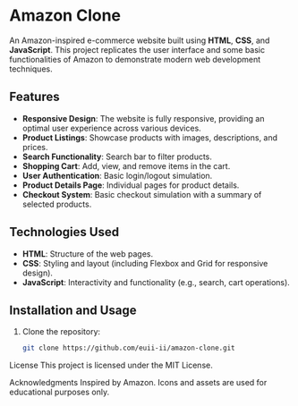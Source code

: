 # Amazon Clone

An Amazon-inspired e-commerce website built using **HTML**, **CSS**, and **JavaScript**. This project replicates the user interface and some basic functionalities of Amazon to demonstrate modern web development techniques.

## Features

- **Responsive Design**: The website is fully responsive, providing an optimal user experience across various devices.
- **Product Listings**: Showcase products with images, descriptions, and prices.
- **Search Functionality**: Search bar to filter products.
- **Shopping Cart**: Add, view, and remove items in the cart.
- **User Authentication**: Basic login/logout simulation.
- **Product Details Page**: Individual pages for product details.
- **Checkout System**: Basic checkout simulation with a summary of selected products.

## Technologies Used

- **HTML**: Structure of the web pages.
- **CSS**: Styling and layout (including Flexbox and Grid for responsive design).
- **JavaScript**: Interactivity and functionality (e.g., search, cart operations).


## Installation and Usage

1. Clone the repository:
   ```bash
   git clone https://github.com/euii-ii/amazon-clone.git


License
This project is licensed under the MIT License.

Acknowledgments
Inspired by Amazon.
Icons and assets are used for educational purposes only.
